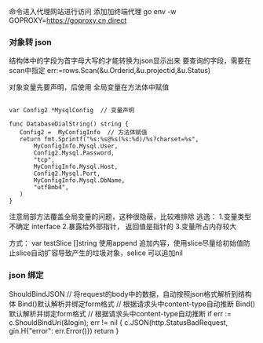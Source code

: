 命令进入代理网站进行访问 添加加终端代理
go env -w GOPROXY=https://goproxy.cn,direct

### 对象转 json
结构体中的字段为首字母大写的才能转换为json显示出来
要查询的字段，需要在scan中指定
 err:=rows.Scan(&u.Orderid,&u.projectid,&u.Status) 
 
 对象变量先要声明，后使用
 全局变量在方法体中赋值
 ```cassandraql

var Config2 *MysqlConfig  // 变量声明

func DatabaseDialString() string {
	Config2 =  MyConfigInfo  // 方法体赋值
	return fmt.Sprintf("%s:%s@%s(%s:%d)/%s?charset=%s",
		MyConfigInfo.Mysql.User,
		Config2.Mysql.Password,
		"tcp",
		MyConfigInfo.Mysql.Host,
		Config2.Mysql.Port,
		MyConfigInfo.Mysql.DbName,
		"utf8mb4",
	)
}

```

注意局部方法覆盖全局变量的问题，这种很隐蔽，比较难排除
逃逸：
1.变量类型不确定 interface
2.暴露给外部指针， 返回值是指针的
3.变量所占内存较大

方式：
var testSlice []string
使用append 追加内容，使用slice尽量给初始值防止slice自动扩容导致产生的垃圾对象，selice 可以追加nil

### json 绑定
ShouldBindJSON    // 将request的body中的数据，自动按照json格式解析到结构体
Bind()默认解析并绑定form格式   // 根据请求头中content-type自动推断
Bind()默认解析并绑定form格式  // 根据请求头中content-type自动推断
        if err := c.ShouldBindUri(&login); err != nil {
            c.JSON(http.StatusBadRequest, gin.H{"error": err.Error()})
            return
        }